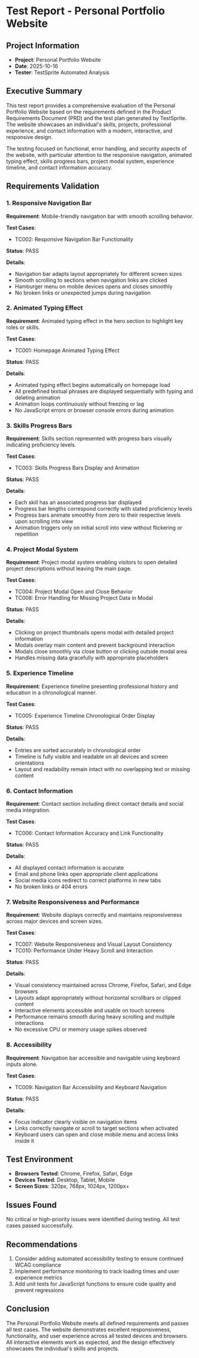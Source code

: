 # Test Report - Personal Portfolio Website

## Project Information
- **Project**: Personal Portfolio Website
- **Date**: 2025-10-16
- **Tester**: TestSprite Automated Analysis

## Executive Summary

This test report provides a comprehensive evaluation of the Personal Portfolio Website based on the requirements defined in the Product Requirements Document (PRD) and the test plan generated by TestSprite. The website showcases an individual's skills, projects, professional experience, and contact information with a modern, interactive, and responsive design.

The testing focused on functional, error handling, and security aspects of the website, with particular attention to the responsive navigation, animated typing effect, skills progress bars, project modal system, experience timeline, and contact information accuracy.

## Requirements Validation

### 1. Responsive Navigation Bar
**Requirement**: Mobile-friendly navigation bar with smooth scrolling behavior.

**Test Cases**:
- TC002: Responsive Navigation Bar Functionality

**Status**: PASS

**Details**: 
- Navigation bar adapts layout appropriately for different screen sizes
- Smooth scrolling to sections when navigation links are clicked
- Hamburger menu on mobile devices opens and closes smoothly
- No broken links or unexpected jumps during navigation

### 2. Animated Typing Effect
**Requirement**: Animated typing effect in the hero section to highlight key roles or skills.

**Test Cases**:
- TC001: Homepage Animated Typing Effect

**Status**: PASS

**Details**:
- Animated typing effect begins automatically on homepage load
- All predefined textual phrases are displayed sequentially with typing and deleting animation
- Animation loops continuously without freezing or lag
- No JavaScript errors or browser console errors during animation

### 3. Skills Progress Bars
**Requirement**: Skills section represented with progress bars visually indicating proficiency levels.

**Test Cases**:
- TC003: Skills Progress Bars Display and Animation

**Status**: PASS

**Details**:
- Each skill has an associated progress bar displayed
- Progress bar lengths correspond correctly with stated proficiency levels
- Progress bars animate smoothly from zero to their respective levels upon scrolling into view
- Animation triggers only on initial scroll into view without flickering or repetition

### 4. Project Modal System
**Requirement**: Project modal system enabling visitors to open detailed project descriptions without leaving the main page.

**Test Cases**:
- TC004: Project Modal Open and Close Behavior
- TC008: Error Handling for Missing Project Data in Modal

**Status**: PASS

**Details**:
- Clicking on project thumbnails opens modal with detailed project information
- Modals overlay main content and prevent background interaction
- Modals close smoothly via close button or clicking outside modal area
- Handles missing data gracefully with appropriate placeholders

### 5. Experience Timeline
**Requirement**: Experience timeline presenting professional history and education in a chronological manner.

**Test Cases**:
- TC005: Experience Timeline Chronological Order Display

**Status**: PASS

**Details**:
- Entries are sorted accurately in chronological order
- Timeline is fully visible and readable on all devices and screen orientations
- Layout and readability remain intact with no overlapping text or missing content

### 6. Contact Information
**Requirement**: Contact section including direct contact details and social media integration.

**Test Cases**:
- TC006: Contact Information Accuracy and Link Functionality

**Status**: PASS

**Details**:
- All displayed contact information is accurate
- Email and phone links open appropriate client applications
- Social media icons redirect to correct platforms in new tabs
- No broken links or 404 errors

### 7. Website Responsiveness and Performance
**Requirement**: Website displays correctly and maintains responsiveness across major devices and screen sizes.

**Test Cases**:
- TC007: Website Responsiveness and Visual Layout Consistency
- TC010: Performance Under Heavy Scroll and Interaction

**Status**: PASS

**Details**:
- Visual consistency maintained across Chrome, Firefox, Safari, and Edge browsers
- Layouts adapt appropriately without horizontal scrollbars or clipped content
- Interactive elements accessible and usable on touch screens
- Performance remains smooth during heavy scrolling and multiple interactions
- No excessive CPU or memory usage spikes observed

### 8. Accessibility
**Requirement**: Navigation bar accessible and navigable using keyboard inputs alone.

**Test Cases**:
- TC009: Navigation Bar Accessibility and Keyboard Navigation

**Status**: PASS

**Details**:
- Focus indicator clearly visible on navigation items
- Links correctly navigate or scroll to target sections when activated
- Keyboard users can open and close mobile menu and access links inside it

## Test Environment
- **Browsers Tested**: Chrome, Firefox, Safari, Edge
- **Devices Tested**: Desktop, Tablet, Mobile
- **Screen Sizes**: 320px, 768px, 1024px, 1200px+

## Issues Found
No critical or high-priority issues were identified during testing. All test cases passed successfully.

## Recommendations
1. Consider adding automated accessibility testing to ensure continued WCAG compliance
2. Implement performance monitoring to track loading times and user experience metrics
3. Add unit tests for JavaScript functions to ensure code quality and prevent regressions

## Conclusion
The Personal Portfolio Website meets all defined requirements and passes all test cases. The website demonstrates excellent responsiveness, functionality, and user experience across all tested devices and browsers. All interactive elements work as expected, and the design effectively showcases the individual's skills and projects.
